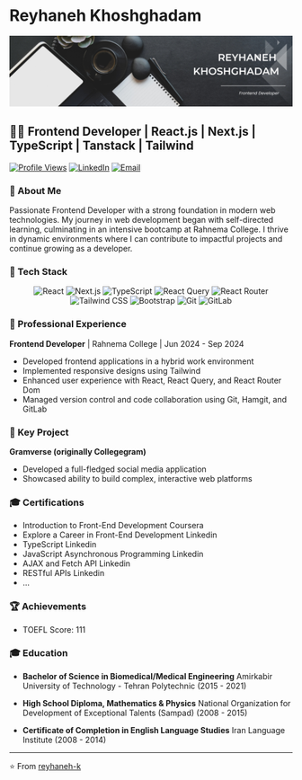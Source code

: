 # Reyhaneh Khoshghadam

<!-- Add your masthead image here -->
[![MasterHead](https://github.com/reyhaneh-k/reyhaneh-k/blob/main/Reyhaneh-github.png)](https://github.com/reyhaneh-k)

## 👩‍💻 Frontend Developer | React.js | Next.js | TypeScript | Tanstack | Tailwind

[![Profile Views](https://komarev.com/ghpvc/?username=reyhaneh-k&color=blueviolet)](https://github.com/reyhaneh-k)
[![LinkedIn](https://img.shields.io/badge/LinkedIn-Connect-blue)](https://www.linkedin.com/in/reyhaneh-k/)
[![Email](https://img.shields.io/badge/Email-Contact-red)](mailto:reyhanehkhoshghadam@gmail.com)

### 👋 About Me

Passionate Frontend Developer with a strong foundation in modern web technologies. My journey in web development began with self-directed learning, culminating in an intensive bootcamp at Rahnema College. I thrive in dynamic environments where I can contribute to impactful projects and continue growing as a developer.

### 🚀 Tech Stack

<p align="center">
  <img src="https://img.shields.io/badge/React.JS-20232A?style=for-the-badge&logo=react&logoColor=61DAFB" alt="React" />
  <img src="https://img.shields.io/badge/Next.JS-000000?style=for-the-badge&logo=nextdotjs&logoColor=white" alt="Next.js" />
  <img src="https://img.shields.io/badge/TypeScript-007ACC?style=for-the-badge&logo=typescript&logoColor=white" alt="TypeScript" />
  <img src="https://img.shields.io/badge/React_Query-FF4154?style=for-the-badge&logo=react-query&logoColor=white" alt="React Query" />
  <img src="https://img.shields.io/badge/React_Router-CA4245?style=for-the-badge&logo=react-router&logoColor=white" alt="React Router" />
  <img src="https://img.shields.io/badge/Tailwind_CSS-38B2AC?style=for-the-badge&logo=tailwind-css&logoColor=white" alt="Tailwind CSS" />
  <img src="https://img.shields.io/badge/Bootstrap-563D7C?style=for-the-badge&logo=bootstrap&logoColor=white" alt="Bootstrap" />
  <img src="https://img.shields.io/badge/Git-F05032?style=for-the-badge&logo=git&logoColor=white" alt="Git" />
  <img src="https://img.shields.io/badge/GitLab-330F63?style=for-the-badge&logo=gitlab&logoColor=white" alt="GitLab" />
</p>

### 💼 Professional Experience

**Frontend Developer** | Rahnema College | Jun 2024 - Sep 2024
- Developed frontend applications in a hybrid work environment
- Implemented responsive designs using Tailwind
- Enhanced user experience with React, React Query, and React Router Dom
- Managed version control and code collaboration using Git, Hamgit, and GitLab

### 🌟 Key Project

**Gramverse (originally Collegegram)**
- Developed a full-fledged social media application
- Showcased ability to build complex, interactive web platforms

### 🎓 Certifications

- Introduction to Front-End Development Coursera
- Explore a Career in Front-End Development Linkedin
- TypeScript Linkedin
- JavaScript Asynchronous Programming Linkedin
- AJAX and Fetch API Linkedin
- RESTful APIs Linkedin
- ...

### 🏆 Achievements

- TOEFL Score: 111

### 🎓 Education

- **Bachelor of Science in Biomedical/Medical Engineering**
  Amirkabir University of Technology - Tehran Polytechnic (2015 - 2021)

- **High School Diploma, Mathematics & Physics**
  National Organization for Development of Exceptional Talents (Sampad) (2008 - 2015)

- **Certificate of Completion in English Language Studies**
  Iran Language Institute (2008 - 2014)

---

⭐️ From [reyhaneh-k](https://github.com/reyhaneh-k)

